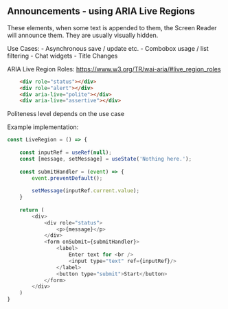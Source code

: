 
## Announcements - using ARIA Live Regions

These elements, when some text is appended to them, the Screen Reader will announce them. They are usually visually hidden.

Use Cases: 
    - Asynchronous save / update etc. 
    - Combobox usage / list filtering 
    - Chat widgets
    - Title Changes

ARIA Live Region Roles: https://www.w3.org/TR/wai-aria/#live_region_roles

```html
    <div role="status"></div>
    <div role="alert"></div>
    <div aria-live="polite"></div>
    <div aria-live="assertive"></div>
```

Politeness level depends on the use case

Example implementation: 

```javascript
const LiveRegion = () => {
    
    const inputRef = useRef(null);
    const [message, setMessage] = useState('Nothing here.');
    
    const submitHandler = (event) => {
        event.preventDefault();
        
        setMessage(inputRef.current.value);
    }
    
    return (
        <div>
            <div role="status">
                <p>{message}</p>
            </div>
            <form onSubmit={submitHandler}>
                <label>
                    Enter text for <br />
                    <input type="text" ref={inputRef}/>
                </label>
                <button type="submit">Start</button>
            </form>
        </div>
    )
}
```